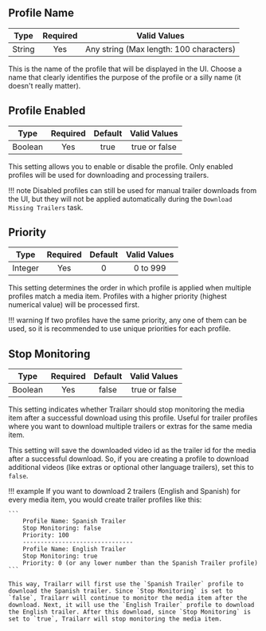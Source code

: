 
## Profile Name

| Type   | Required | Valid Values                            |
|:------:|:--------:|:---------------------------------------:|
| String | Yes      | Any string (Max length: 100 characters) |

This is the name of the profile that will be displayed in the UI. Choose a name that clearly identifies the purpose of the profile or a silly name (it doesn't really matter).

## Profile Enabled

| Type    | Required | Default | Valid Values  |
|:-------:|:--------:|:-------:|:-------------:|
| Boolean | Yes      | true    | true or false |


This setting allows you to enable or disable the profile. Only enabled profiles will be used for downloading and processing trailers.

!!! note
    Disabled profiles can still be used for manual trailer downloads from the UI, but they will not be applied automatically during the `Download Missing Trailers` task.

## Priority

| Type    | Required | Default | Valid Values |
|:-------:|:--------:|:-------:|:-------------:|
| Integer | Yes      | 0       | 0 to 999     |

This setting determines the order in which profile is applied when multiple profiles match a media item. Profiles with a higher priority (highest numerical value) will be processed first. 

!!! warning
    If two profiles have the same priority, any one of them can be used, so it is recommended to use unique priorities for each profile.


## Stop Monitoring

| Type    | Required | Default | Valid Values  |
|:-------:|:--------:|:-------:|:-------------:|
| Boolean | Yes      | false   | true or false |

This setting indicates whether Trailarr should stop monitoring the media item after a successful download using this profile. Useful for trailer profiles where you want to download multiple trailers or extras for the same media item.

This setting will save the downloaded video id as the trailer id for the media after a successful download. So, if you are creating a profile to download additional videos (like extras or optional other language trailers), set this to `false`.

!!! example
    If you want to download 2 trailers (English and Spanish) for every media item, you would create trailer profiles like this:
    
    ```
        Profile Name: Spanish Trailer
        Stop Monitoring: false
        Priority: 100
        -------------------------------
        Profile Name: English Trailer
        Stop Monitoring: true
        Priority: 0 (or any lower number than the Spanish Trailer profile)
    ```

    This way, Trailarr will first use the `Spanish Trailer` profile to download the Spanish trailer. Since `Stop Monitoring` is set to `false`, Trailarr will continue to monitor the media item after the download. Next, it will use the `English Trailer` profile to download the English trailer. After this download, since `Stop Monitoring` is set to `true`, Trailarr will stop monitoring the media item.

